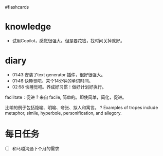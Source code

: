 #flashcards 

# knowledge

- 试用Copilot，感觉很强大。但是要花钱，找时间关掉就好。

# diary

- 01:43 安装了text generator 插件，很好很强大。
- 01:46 快睡觉吧。来个14分钟的单词时间。
- 02:58 快睡觉吧。养成好习惯！做好计划好执行。

facilitate：促进
?
来自 facile, 简单的。即使简单，简化，促进。 <!--SR:!2023-02-01-14-34,2.5,250-->

比喻的例子包括隐喻、明喻、夸张、拟人和寓言。
?
Examples of tropes include metaphor, simile, hyperbole, personification, and allegory.


# 每日任务
- [ ] 和马越沟通下个月的需求